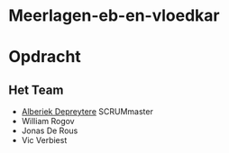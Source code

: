 # Meerlagen-eb-en-vloedkar

# Opdracht


## Het Team
- [Alberiek Depreytere](https://github.com/AlberiekDepreytere) SCRUMmaster
- William Rogov
- Jonas De Rous
- Vic Verbiest


